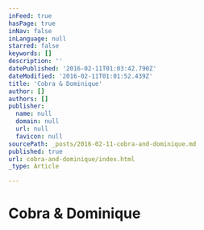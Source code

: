```yaml
---
inFeed: true
hasPage: true
inNav: false
inLanguage: null
starred: false
keywords: []
description: ''
datePublished: '2016-02-11T01:03:42.790Z'
dateModified: '2016-02-11T01:01:52.439Z'
title: 'Cobra & Dominique'
author: []
authors: []
publisher:
  name: null
  domain: null
  url: null
  favicon: null
sourcePath: _posts/2016-02-11-cobra-and-dominique.md
published: true
url: cobra-and-dominique/index.html
_type: Article

---
```

# Cobra & Dominique